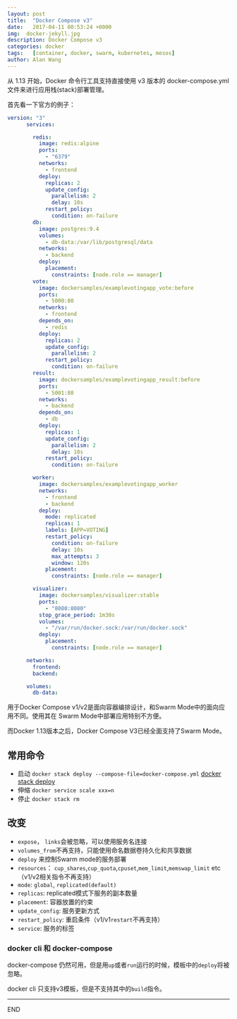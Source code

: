 ```yaml
---
layout: post
title:  "Docker Compose v3"
date:   2017-04-11 00:53:24 +0000
img:  docker-jekyll.jpg
description: Docker Compose v3
categories: docker
tags:   [container, docker, swarm, kubernetes, mesos]
author: Alan Wang
---
```

从 1.13 开始，Docker 命令行工具支持直接使用 v3 版本的 docker-compose.yml 文件来进行应用栈(stack)部署管理。

首先看一下官方的例子：

```yml
version: "3"
      services:

        redis:
          image: redis:alpine
          ports:
            - "6379"
          networks:
            - frontend
          deploy:
            replicas: 2
            update_config:
              parallelism: 2
              delay: 10s
            restart_policy:
              condition: on-failure
        db:
          image: postgres:9.4
          volumes:
            - db-data:/var/lib/postgresql/data
          networks:
            - backend
          deploy:
            placement:
              constraints: [node.role == manager]
        vote:
          image: dockersamples/examplevotingapp_vote:before
          ports:
            - 5000:80
          networks:
            - frontend
          depends_on:
            - redis
          deploy:
            replicas: 2
            update_config:
              parallelism: 2
            restart_policy:
              condition: on-failure
        result:
          image: dockersamples/examplevotingapp_result:before
          ports:
            - 5001:80
          networks:
            - backend
          depends_on:
            - db
          deploy:
            replicas: 1
            update_config:
              parallelism: 2
              delay: 10s
            restart_policy:
              condition: on-failure

        worker:
          image: dockersamples/examplevotingapp_worker
          networks:
            - frontend
            - backend
          deploy:
            mode: replicated
            replicas: 1
            labels: [APP=VOTING]
            restart_policy:
              condition: on-failure
              delay: 10s
              max_attempts: 3
              window: 120s
            placement:
              constraints: [node.role == manager]

        visualizer:
          image: dockersamples/visualizer:stable
          ports:
            - "8080:8080"
          stop_grace_period: 1m30s
          volumes:
            - "/var/run/docker.sock:/var/run/docker.sock"
          deploy:
            placement:
              constraints: [node.role == manager]

      networks:
        frontend:
        backend:

      volumes:
        db-data:
```

用于Docker Compose v1/v2是面向容器编排设计，和Swarm Mode中的面向应用不同。使用其在
Swarm Mode中部署应用特别不方便。

而Docker 1.13版本之后，Docker Compose V3已经全面支持了Swarm Mode。

## 常用命令
- 启动 `docker stack deploy --compose-file=docker-compose.yml` [docker stack deploy](https://docs.docker.com/engine/reference/commandline/stack_deploy/#description)
- 伸缩 `docker service scale xxx=n`
- 停止 `docker stack rm`


## 改变
- `expose`， `links`会被忽略，可以使用服务名连接
- `volumes_from`不再支持，只能使用命名数据卷持久化和共享数据
- `deploy` 来控制Swarm mode的服务部署
 - `resources`： `cup_shares`,`cup_quota`,`cpuset`,`mem_limit`,`memswap_limit` etc
 （v1/v2相关指令不再支持）
 - `mode`: `global`, `replicated(default)`
 - `replicas`: replicated模式下服务的副本数量
 - `placement`: 容器放置的约束
 - `update_config`: 服务更新方式
 - `restart_policy`: 重启条件（v1/v1`restart`不再支持）
 - `service`: 服务的标签
 
### docker cli 和 docker-compose

docker-compose 仍然可用，但是用`up`或者`run`运行的时候，模板中的`deploy`将被忽略。

docker cli 只支持v3模板，但是不支持其中的`build`指令。

---
END